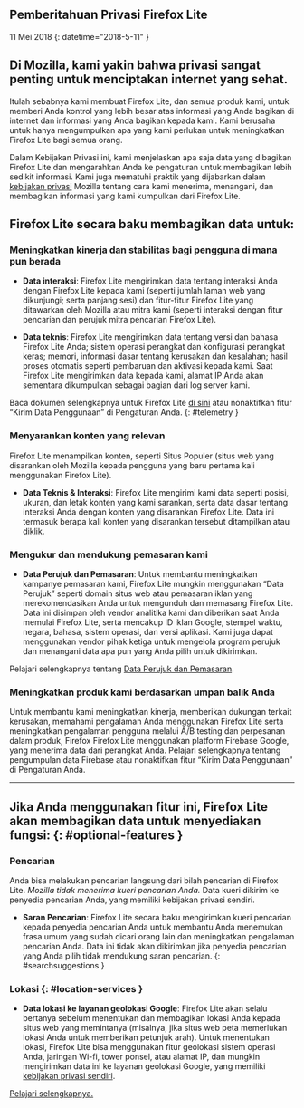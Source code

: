 ## <span class="privacy-header-firefox-lite">Pemberitahuan Privasi</span> <span class="privacy-header-policy">Firefox Lite</span>

11 Mei 2018
{: datetime="2018-5-11" }

## Di Mozilla, kami yakin bahwa privasi sangat penting untuk menciptakan internet yang sehat.

Itulah sebabnya kami membuat Firefox Lite, dan semua produk kami, untuk memberi Anda kontrol yang lebih besar atas informasi yang Anda bagikan di internet dan informasi yang Anda bagikan kepada kami. Kami berusaha untuk hanya mengumpulkan apa yang kami perlukan untuk meningkatkan Firefox Lite bagi semua orang.
 
Dalam Kebijakan Privasi ini, kami menjelaskan apa saja data yang dibagikan Firefox Lite dan mengarahkan Anda ke pengaturan untuk membagikan lebih sedikit informasi. Kami juga mematuhi praktik yang dijabarkan dalam [kebijakan privasi](https://www.mozilla.org/privacy/) Mozilla tentang cara kami menerima, menangani, dan membagikan informasi yang kami kumpulkan dari Firefox Lite.

## Firefox Lite secara baku membagikan data untuk:

### Meningkatkan kinerja dan stabilitas bagi pengguna di mana pun berada

* __Data interaksi__: Firefox Lite mengirimkan data tentang interaksi Anda dengan Firefox Lite kepada kami (seperti jumlah laman web yang dikunjungi; serta panjang sesi) dan fitur-fitur Firefox Lite yang ditawarkan oleh Mozilla atau mitra kami (seperti interaksi dengan fitur pencarian dan perujuk mitra pencarian Firefox Lite).

* __Data teknis__: Firefox Lite mengirimkan data tentang versi dan bahasa Firefox Lite Anda; sistem operasi perangkat dan konfigurasi perangkat keras; memori, informasi dasar tentang kerusakan dan kesalahan; hasil proses otomatis seperti pembaruan dan aktivasi kepada kami.  Saat Firefox Lite mengirimkan data kepada kami, alamat IP Anda akan sementara dikumpulkan sebagai bagian dari log server kami.  

Baca dokumen selengkapnya untuk Firefox Lite [di sini](https://github.com/mozilla-tw/Rocket/wiki/Telemetry) atau nonaktifkan fitur “Kirim Data Penggunaan” di Pengaturan Anda.
{: #telemetry }

### Menyarankan konten yang relevan

Firefox Lite menampilkan konten, seperti Situs Populer (situs web yang disarankan oleh Mozilla kepada pengguna yang baru pertama kali menggunakan Firefox Lite).

* __Data Teknis & Interaksi__: Firefox Lite mengirimi kami data seperti posisi, ukuran, dan letak konten yang kami sarankan, serta data dasar tentang interaksi Anda dengan konten yang disarankan Firefox Lite. Data ini termasuk berapa kali konten yang disarankan tersebut ditampilkan atau diklik.

### Mengukur dan mendukung pemasaran kami

* __Data Perujuk dan Pemasaran__: Untuk membantu meningkatkan kampanye pemasaran kami, Firefox Lite mungkin menggunakan “Data Perujuk” seperti domain situs web atau pemasaran iklan yang merekomendasikan Anda untuk mengunduh dan memasang Firefox Lite. Data ini disimpan oleh vendor analitika kami dan diberikan saat Anda memulai Firefox Lite, serta mencakup ID iklan Google, stempel waktu, negara, bahasa, sistem operasi, dan versi aplikasi. Kami juga dapat menggunakan vendor pihak ketiga untuk mengelola program perujuk dan menangani data apa pun yang Anda pilih untuk dikirimkan.

Pelajari selengkapnya tentang [Data Perujuk dan Pemasaran](https://github.com/mozilla-tw/Rocket/wiki/Telemetry#install-campaign-tracking).

### Meningkatkan produk kami berdasarkan umpan balik Anda

Untuk membantu kami meningkatkan kinerja, memberikan dukungan terkait kerusakan, memahami pengalaman Anda menggunakan Firefox Lite serta meningkatkan pengalaman pengguna melalui A/B testing dan perpesanan dalam produk, Firefox Firefox Lite menggunakan platform Firebase Google, yang menerima data dari perangkat Anda. Pelajari selengkapnya tentang pengumpulan data Firebase atau nonaktifkan fitur “Kirim Data Penggunaan” di Pengaturan Anda.

---

## Jika Anda menggunakan fitur ini, Firefox Lite akan membagikan data untuk menyediakan fungsi: {: #optional-features }

### Pencarian

Anda bisa melakukan pencarian langsung dari bilah pencarian di Firefox Lite.  _Mozilla tidak menerima kueri pencarian Anda._ Data kueri dikirim ke penyedia pencarian Anda, yang memiliki kebijakan privasi sendiri.  

* __Saran Pencarian__: Firefox Lite secara baku mengirimkan kueri pencarian kepada penyedia pencarian Anda untuk membantu Anda menemukan frasa umum yang sudah dicari orang lain dan meningkatkan pengalaman pencarian Anda. Data ini tidak akan dikirimkan jika penyedia pencarian yang Anda pilih tidak mendukung saran pencarian.
{: #searchsuggestions }
    
### Lokasi {: #location-services }

* __Data lokasi ke layanan geolokasi Google__: Firefox Lite akan selalu bertanya sebelum menentukan dan membagikan lokasi Anda kepada situs web yang memintanya (misalnya, jika situs web peta memerlukan lokasi Anda untuk memberikan petunjuk arah).  Untuk menentukan lokasi, Firefox Lite bisa menggunakan fitur geolokasi sistem operasi Anda, jaringan Wi-fi, tower ponsel, atau alamat IP, dan mungkin mengirimkan data ini ke layanan geolokasi Google, yang memiliki [kebijakan privasi sendiri](https://www.google.com/privacy/lsf.html).

[Pelajari selengkapnya.](https://www.mozilla.org/firefox/geolocation/)
